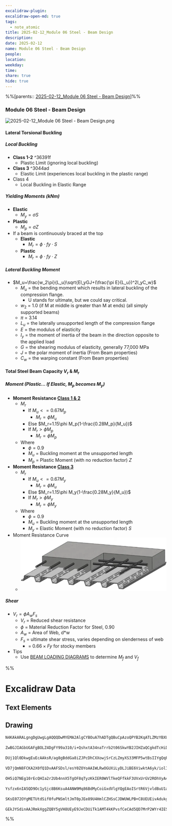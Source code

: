 ```yaml
---
excalidraw-plugin: 
excalidraw-open-md: true
tags:
  - note_atomic
title: 2025-02-12_Module 06 Steel - Beam Design
description: 
date: 2025-02-12
name: Module 06 Steel - Beam Design
people: 
location: 
weekday: 
time: 
share: true
hide: true
---
```

%%[parents:: [2025-02-12_Module 06 Steel - Beam Design](index.md)]%%
### Module 06 Steel - Beam Design

![2025-02-12_Module 06 Steel - Beam Design.png](Periodic%20Notes/Atomic/2025/2025-02-12_Module%2006%20Steel%20-%20Beam%20Design/2025-02-12_Module%2006%20Steel%20-%20Beam%20Design.png)

#### Lateral Torsional Buckling

##### Local Buckling
- **Class 1-2** ^36391f
	- Plastic Limit (ignoring local buckling)
- **Class 3** ^3044ad
	- Elastic Limit (experiences local buckling in the plastic range)
- Class 4
	- Local Buckling in Elastic Range

##### Yielding Moments (kNm)
- **Elastic**
	- $M_y=\sigma S$
- **Plastic**
	- $M_p=\sigma Z$
- If a beam is continuously braced at the top
	- **Elastic**
		- $M_r=\phi \cdot fy \cdot S$
	- **Plastic**
		- $M_r=\phi \cdot fy \cdot Z$

##### Lateral Buckling Moment
- $M_u=\frac{w_2\pi}{L_u}\sqrt{EI_yGJ+(\frac{\pi E}{L_u})^2I_yC_w}$
	- $M_u$ = the bending moment which results in lateral buckling of the compression flange. 
		- U stands for ultimate, but we could say critical.
	- $w_2$ = 1.0 (if M at middle is greater than M at ends)  (all simply supported beams)
	- $\pi$ = 3.14
	- $L_u$ = the laterally unsupported length of the compression flange
	- $E$ = the modulus of elasticity
	- $I_y$ = the moment of inertia of the beam in the direction opposite to the applied load
	- $G$ = the shearing modulus of elasticity, generally 77,000 MPa
	- $J$ = the polar moment of inertia (From Beam properties)
	- $C_w$ = the warping constant (From Beam properties)

#### Total Steel Beam Capacity $V_r$ & $M_r$

##### Moment (Plastic… If Elastic, $M_p$ becomes $M_y$)
- **Moment Resistance [Class 1 & 2](index.md#^36391f)**
	- $M_r$
		- If $M_u<=0.67M_p$
			- $M_r=\phi M_u$
		- Else $M_r=1.15\phi M_p(1-\frac{0.28M_p}{M_u})$
		- If $M_r>\phi M_p$
			- $M_r=\phi M_p$
	- Where
		- $\phi=0.9$
		- $M_u$ = Buckling moment at the unsupported length
		- $M_p$ = Plastic Moment (with no reduction factor) $Z$
- **Moment Resistance [Class 3](index.md#^3044ad)**
	- $M_r$
		- If $M_u<=0.67M_y$
			- $M_r=\phi M_u$
		- Else $M_r=1.15\phi M_y(1-\frac{0.28M_y}{M_u})$
		- If $M_r>\phi M_y$
			- $M_r=\phi M_y$
	- Where
		- $\phi=0.9$
		- $M_u$ = Buckling moment at the unsupported length
		- $M_y$ = Elastic Moment (with no reduction factor) $S$
- Moment Resistance Curve
	- ![371x248](/docs/assets/img/image.webp)

##### Shear
- $V_r=\phi A_wF_s$
	- $V_r$ = Reduced shear resistance
	- $\phi$ = Material Reduction Factor for Steel, 0.90
	- $A_w$ = Area of Web, d*w
	- $F_s$ = ultimate shear stress, varies depending on slenderness of web
		- = $0.66\times Fy$ for stocky members
- Tips
	- Use [BEAM LOADING DIAGRAMS](/docs/assets/img/BEAM%20LOADING%20DIAGRAMS.pdf) to determine $M_f$ and $V_f$


%%
# Excalidraw Data

## Text Elements

## Drawing
```compressed-json
N4KAkARALgngDgUwgLgAQQQDwMYEMA2AlgCYBOuA7hADTgQBuCpAzoQPYB2KqATLZMzYBXUtiRoIACyhQ4zZAHoFAc0JRJQgEYA6bGwC2CgF7N6hbEcK4OCtptbErHALRY8RMpWdx8Q1TdIEfARcZgRmBShcZQUebQA2bQAOGjoghH0EDihmbgBtcDBQMBKIEm4IAHlneIBFSoBHAGsGgGEAVQaAKwARdopNAGZamDYYVJLIWEQK3FJSNip+Usxu

ZwBGJIAGbUGAFgBOLZ4DgFY99a310/i+QshxtA34naTrrb2t06SkwYB2JIHZaQCgkdTcHiDQYJA57H6nHinQZHW6nYFSBCEZTSbgHRJ/eJ7HhJHik+I3RHo6zKYLcLbo5hQBZNBCtNj4NikCoAYnWCD5fImpU0uGwTWUCyEHGIbI5XIkTOszDgcyyUCFkAAZoR8PgAMqwWkSQQeDUQRnMhAAdTBkghDKZbBZBpgRvQJvK6Ml2I44VyaHp9wgbBV2

DUj1Ql0DkwgEuEcAAksR/ag8gBddGa8iZJPcDhCXXowjSrCzLZmyXS33MFP5wtBsIIYgQqF7eLrSHrdGMFjsLhoE7dpisTgAOU4Ym4f2Rg1Jg3WQKDhGYPXSUCb3CZQgQ6M0wmlAFFgplsrWC/h0UI4MRcOvm2h1tO24N4Qdrnt0UQOE08+fP2wxQ3NBNQIMJ0TgNhixyfJ7jAApJhKaMEK2WCM1g+CEMhaF4lheFEWRLZUWBEo8W0AkiRJMkKVO

VD7jQmN8FCKA2X0fQ1DvAAFSDsl/esY0ZOYoAAIWLRwOGUXiLyDLJiBE6ViwktA6yk/iolIKAAEF5kWSQQnvVBlPRGStIWChdNwfSIDmUyzSCPcKCA1AQPwMJCgAX2WYpSnKCQDySABpehSEGABxAAtJIABUwogzUtmwABNVp6AS/yzWmcR0ECbAonE2l0VWJ4eC+bQjlhc59lOP4tnnO4YwjZxZwOGF2z+NseGuEkavRUFiHBNBBiubQeD2ac/n

OH5iQ7NEg10rEcQHIa2r2Ub4nnX5TgOF8qTyzKkIER0WVlTkeQFfkkF3UVxUrGV2ROhVyA4ZVVR4zMdX1Q1MvNdlPQbQ7rVte0/stF03W+00vWEH0/TpdEQ1FcNuCjdE4yvJMU3TTNswQXMlL/JcS0K9BcHWCt92Iaszz40pG309ZrjxS5ARmmMexHfteCSIdezHCdMuKl5TmOGquyXFc10crcdyDPcpWII8MjVKmVNKK8bzvJGnzWn4kj2QY1s/

Ysfzx6nIA5QD9Oc1ySjc8B6KsuA4ANW9Mq86BdMyCoiGxdVlgYQgEAoISrtR6VjvldBuU1aOY6FCBsBEQJsgTdd9ANS1w9O87BT9hP5jVFOMmDsVQ9uuUKkVJ6VST33CnjxOC9TgAxd7Qa+j1m1zhvk9T9OnQBvq7QHLv857jI++dT6Kg7uO85rwv9AAJShyRKdhuu58bjJKlDRGHy2JD69HqAF6bzgoCb3A2PwCMuY37uT+b8+9UIIx+cPzex/0

SKsE072OYgMETUtdSif0fuPNSmltJmT0pJEe89U4HmlCZHSsCJDWUWLPB+C8UEUEivAdukg5hwDjswbACxdQAA1uCEiSNoQi1V1jxBeNcIidcyEUPwAlGhj5kja0GjcQkhE6qQCMGwAw3AvKQHoAQbcSN3LwK3kvcma9jRENICQv2EoSAvzfhCQ+2jiAGgQCQtALNICGIALJsGIAgJBuBNDBEtqBaWpRDGZzQFIiAQl2SWVIMoEUAAKDqfxqC8Ef

GEkJYSdinAAJRmkXggZQBY5gVH8UEyE9JeCDUiTk1AMT4kKPvsfCeCAd5QD7MrP2WYr4IESSWUgClJHSQ4A4pxm5SDbnRNgIgpjUBS3RK0z2aABlBmEFAL8mUpZFNKHYLoCAcrMD1K0uA1jbH2McY5K2rjICigqYwSK4j8DNJjBlae6Qcp9jNAnRkBh8EzBNirM2AEWTOJcjss2TENKXIOUcyS7lwAeToNqYIKZgC2zckAA=
```
%%